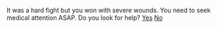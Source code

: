 It was a hard fight but you won with severe wounds. You need to seek medical attention ASAP. Do you look for help?
[Yes](help.md)
[No](no-help.md)